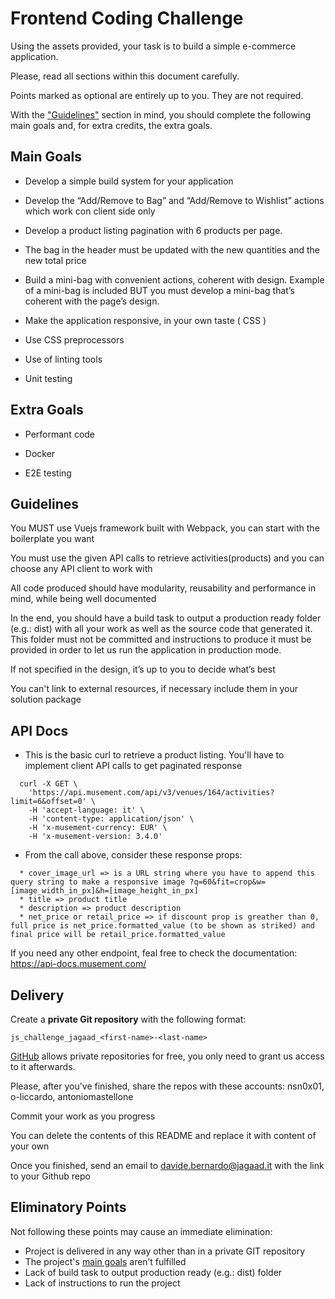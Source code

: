 # Frontend Coding Challenge

Using the assets provided, your task is to build a simple e-commerce application. 

Please, read all sections within this document carefully.

Points marked as optional are entirely up to you. They are not required.

With the ["Guidelines"](#Guidelines) section in mind, you should complete the following main goals and, for extra credits, the extra goals.



## Main Goals

* Develop a simple build system for your application

* Develop the “Add/Remove to Bag” and “Add/Remove to Wishlist” actions which work con client side only

* Develop a product listing pagination with 6 products per page.

* The bag in the header must be updated with the new quantities and the new total price

* Build a mini-bag with convenient actions, coherent with design. Example of a mini-bag is included BUT you must develop a mini-bag that’s coherent with the page’s design.


* Make the application responsive, in your own taste ( CSS )

* Use CSS preprocessors

* Use of linting tools

* Unit testing



## Extra Goals
* Performant code

* Docker

* E2E testing



## Guidelines

You MUST use Vuejs framework built with Webpack, you can start with the boilerplate you want

You must use the given API calls to retrieve activities(products) and you can choose any API client to work with

All code produced should have modularity, reusability and performance in mind, while being well documented

In the end, you should have a build task to output a production ready folder (e.g.: dist) with all your work as well as the source code that generated it.
This folder must not be committed and instructions to produce it must be provided in order to let us run the application in production mode.

If not specified in the design, it’s up to you to decide what’s best

You can't link to external resources, if necessary include them in your solution package



## API Docs

- This is the basic curl to retrieve a product listing. You'll have to implement client API calls to get paginated response
```
  curl -X GET \
    'https://api.musement.com/api/v3/venues/164/activities?limit=6&offset=0' \
    -H 'accept-language: it' \
    -H 'content-type: application/json' \
    -H 'x-musement-currency: EUR' \
    -H 'x-musement-version: 3.4.0'
```
- From the call above, consider these response props:
```
  * cover_image_url => is a URL string where you have to append this query string to make a responsive image ?q=60&fit=crop&w=[image_width_in_px]&h=[image_height_in_px]
  * title => product title
  * description => product description
  * net_price or retail_price => if discount prop is greather than 0, full price is net_price.formatted_value (to be shown as striked) and final price will be retail_price.formatted_value
```

If you need any other endpoint, feal free to check the documentation: https://api-docs.musement.com/



## Delivery

Create a **private Git repository** with the following format: 

	js_challenge_jagaad_<first-name>-<last-name> 

[GitHub](https://github.com) allows private repositories for free, you only need to grant us access to it afterwards.

Please, after you've finished, share the repos with these accounts: nsn0x01, o-liccardo, antoniomastellone


Commit your work as you progress

You can delete the contents of this README and replace it with content of your own

Once you finished, send an email to davide.bernardo@jagaad.it with the link to your Github repo



## Eliminatory Points

Not following these points may cause an immediate elimination:

* Project is delivered in any way other than in a private GIT repository
* The project's [main goals](#MainGoals) aren’t fulfilled 
* Lack of build task to output production ready (e.g.: dist) folder
* Lack of instructions to run the project